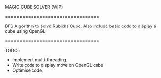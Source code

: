 
MAGIC CUBE SOLVER (WIP)

=================================

BFS Algorithm to solve Rubicks Cube.
Also include basic code to display a cube using OpenGL

=================================

TODO :

- Implement multi-threading.
- Write code to display move on OpenGL cube
- Optimise code


